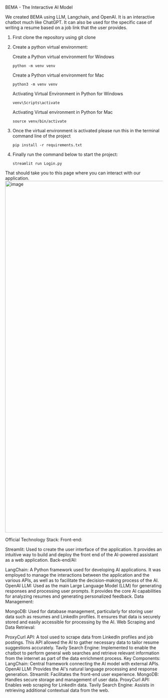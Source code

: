 BEMA - The Interactive AI Model

We created BEMA using LLM, Langchain, and OpenAI. It is an interactive chatbot much like ChatGPT. It can also be used for the specific case of writing a resume based on a job link that the user provides. 

1. First clone the repository using git clone

2. Create a python virtual environment:
   
      Create a Python virtual environment for Windows
   
      `python -m venv venv`
       
      Create a Python virtual environment for Mac
   
      `python3 -m venv venv`
       
      Activating Virtual Environment in Python for Windows
   
      `venv\Scripts\activate`
       
      Activating Virtual environment in Python for Mac
   
      `source venv/bin/activate`

4. Once the virtual environment is activated please run this in the terminal command line of the project

   `pip install -r requirements.txt`

5. Finally run the command below to start the project:

   `streamlit run Login.py`

That should take you to this page where you can interact with our application.
<img width="1123" alt="image" src="https://github.com/Teccon1998/GenAIAssistant/assets/43446163/07388579-22e6-4c7c-b2d5-f016de5e4d4d">



Official Technology Stack:
Front-end:

Streamlit: Used to create the user interface of the application. It provides an intuitive way to build and deploy the front end of the AI-powered assistant as a web application.
Back-end/AI:

LangChain: A Python framework used for developing AI applications. It was employed to manage the interactions between the application and the various APIs, as well as to facilitate the decision-making process of the AI.
OpenAI LLM: Used as the main Large Language Model (LLM) for generating responses and processing user prompts. It provides the core AI capabilities for analyzing resumes and generating personalized feedback.
Data Management:

MongoDB: Used for database management, particularly for storing user data such as resumes and LinkedIn profiles. It ensures that data is securely stored and easily accessible for processing by the AI.
Web Scraping and Data Retrieval:

ProxyCurl API: A tool used to scrape data from LinkedIn profiles and job postings. This API allowed the AI to gather necessary data to tailor resume suggestions accurately.
Tavily Search Engine: Implemented to enable the chatbot to perform general web searches and retrieve relevant information from the internet as part of the data enrichment process.
Key Components:
LangChain: Central framework connecting the AI model with external APIs.
OpenAI LLM: Provides the AI's natural language processing and response generation.
Streamlit: Facilitates the front-end user experience.
MongoDB: Handles secure storage and management of user data.
ProxyCurl API: Enables web scraping for LinkedIn data.
Tavily Search Engine: Assists in retrieving additional contextual data from the web.
